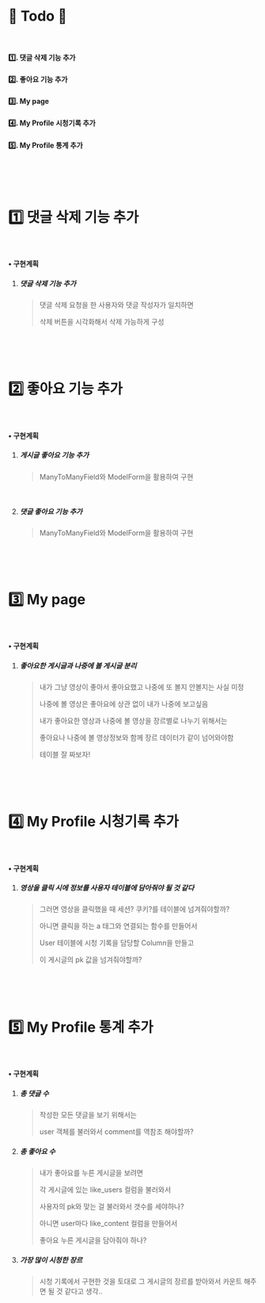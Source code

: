 # 📃 Todo 🥳

<br>

#### :one:. 댓글 삭제 기능 추가

#### :two:. 좋아요 기능 추가

#### :three:. My page

#### :four:. My Profile 시청기록 추가

#### :five:. My Profile 통계 추가

<br>

<br>

<br>

# :one: 댓글 삭제 기능 추가

<br>

#### • 구현계획

1. ##### 댓글 삭제 기능 추가

   >댓글 삭제 요청을 한 사용자와 댓글 작성자가 일치하면 
   >
   >삭제 버튼을 시각화해서 삭제 가능하게 구성


<br>

<br>

<br>

# :two: 좋아요 기능 추가

<br>

#### • 구현계획

1. ##### 게시글 좋아요 기능 추가

   >ManyToManyField와 ModelForm을 활용하여 구현

<br>

2. ##### 댓글 좋아요 기능 추가

   >ManyToManyField와 ModelForm을 활용하여 구현

<br>

<br>

<br>

# :three: My page

<br>

#### • 구현계획

1. ##### 좋아요한 게시글과 나중에 볼 게시글 분리

   >내가 그냥 영상이 좋아서 좋아요했고 나중에 또 볼지 안볼지는 사실 미정
   >
   >나중에 볼 영상은 좋아요에 상관 없이 내가 나중에 보고싶음
   >
   >
   >
   >내가 좋아요한 영상과 나중에 볼 영상을 장르별로 나누기 위해서는
   >
   >좋아요나 나중에 볼 영상정보와 함께 장르 데이터가 같이 넘어와야함
   >
   >테이블 잘 짜보자!

<br>

<br>

<br>

# :four: My Profile 시청기록 추가

<br>

#### • 구현계획

1. ##### 영상을 클릭 시에 정보를 사용자 테이블에 담아줘야 될 것 같다

   >그러면 영상을 클릭했을 때 세션? 쿠키?를 테이블에 넘겨줘야할까?
   >
   >아니면 클릭을 하는 a 태그와 연결되는 함수를 만들어서
   >
   >User 테이블에 시청 기록을 담당할 Column을 만들고
   >
   >이 게시글의  pk 값을 넘겨줘야할까?

<br>

<br>

<br>

# :five: My Profile 통계 추가

<br>

#### • 구현계획

1. ##### 총 댓글 수

   >작성한 모든 댓글을 보기 위해서는 
   >
   >user 객체를 불러와서 comment를 역참조 해야할까?

2. ##### 총 좋아요 수

   >내가 좋아요를 누른 게시글을 보려면 
   >
   >각 게시글에 있는 like_users 컬럼을 불러와서 
   >
   >사용자의 pk와 맞는 걸 불러와서 갯수를 세야하나?
   >
   >아니면 user마다 like_content 컬럼을 만들어서 
   >
   >좋아요 누른 게시글을 담아줘야 하나?

3. ##### 가장 많이 시청한 장르

   >시청 기록에서 구현한 것을 토대로 그 게시글의 장르를 받아와서 카운트 해주면 될 것 같다고 생각..